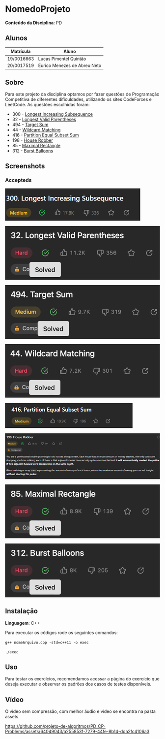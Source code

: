 # NomedoProjeto

**Conteúdo da Disciplina**: PD<br>

## Alunos

| Matrícula  | Aluno                        |
| ---------- | ---------------------------- |
| 19/0016663 | Lucas Pimentel Quintão       |
| 20/0017519 | Eurico Menezes de Abreu Neto |

## Sobre

Para este projeto da disciplina optamos por fazer questões de Programação Competitiva de diferentes dificuldades, utilizando os sites CodeForces e LeetCode. As questões escolhidas foram:

- 300 - [Longest Increasing Subsequence](https://leetcode.com/problems/longest-increasing-subsequence/)
- 32 - [Longest Valid Parentheses](https://leetcode.com/problems/longest-valid-parentheses/description/)
- 494 - [Target Sum](https://leetcode.com/problems/target-sum/description/)
- 44 - [Wildcard Matching](https://leetcode.com/problems/wildcard-matching/description/)
- 416 - [Partition Equal Subset Sum](https://leetcode.com/problems/partition-equal-subset-sum/description/)
- 198 - [House Robber](https://leetcode.com/problems/house-robber/description/)
- 85 - [Maximal Rectangle](https://leetcode.com/problems/maximal-rectangle/description/)
- 312 - [Burst Balloons](https://leetcode.com/problems/burst-balloons/description/)

## Screenshots

### Accepteds

![image](./assets/LIS-AC.png)

![image](./assets/LVP-AC.png)

![image](./assets/TS-AC.png)

![image](./assets/WM-AC.png)

![image](./assets/416-AC.png)

![image](./assets/198-AC.png)

![image](./assets/MR-AC.png)

![image](./assets/BB-AC.png)

## Instalação

**Linguagem**: C++

Para executar os códigos rode os seguintes comandos:

<code>g++ nomeArquivo.cpp -std=c++11 -o exec</code>

<code>./exec</code>

## Uso

Para testar os exercícios, recomendamos acessar a página do exercício que deseja executar e observar os padrões dos casos de testes disponíveis.

## Vídeo

O vídeo sem compressão, com melhor áudio e vídeo se encontra na pasta assets.

https://github.com/projeto-de-algoritmos/PD_CP-Problems/assets/64049043/a255853f-7279-44fe-8b14-dda2fc4106a3


